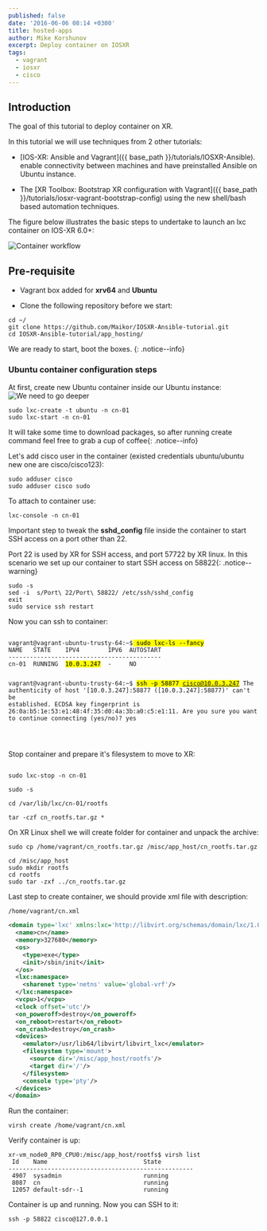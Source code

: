 ```yaml
---
published: false
date: '2016-06-06 08:14 +0300'
title: hosted-apps
author: Mike Korshunov
excerpt: Deploy container on IOSXR
tags:
  - vagrant
  - iosxr
  - cisco
---
```


## Introduction

The goal of this tutorial to deploy container on XR.

In this tutorial we will use techniques from 2 other tutorials:
* [IOS-XR: Ansible and Vagrant]({{ base_path }}/tutorials/IOSXR-Ansible). enable connectivity between machines and have preinstalled Ansible on Ubuntu instance.

* The [XR Toolbox: Bootstrap XR configuration with Vagrant]({{ base_path }}/tutorials/iosxr-vagrant-bootstrap-config)  using the new shell/bash based automation techniques.

The figure below illustrates the basic steps to undertake to launch an lxc container on IOS-XR 6.0+:

![Container workflow](https://raw.githubusercontent.com/xrdocs/xrdocs-images/gh-pages/assets/tutorial-images/mkorshun/hosted_apps/01_workflow_app_hosting.png)

## Pre-requisite

* Vagrant box added for **xrv64** and **Ubuntu**

* Clone the following repository before we start:

```shell
cd ~/
git clone https://github.com/Maikor/IOSXR-Ansible-tutorial.git
cd IOSXR-Ansible-tutorial/app_hosting/
```


We are ready to start, boot the boxes.
{: .notice--info}


### Ubuntu container configuration steps

At first, create new Ubuntu container inside our Ubuntu instance:  
![We need to go deeper](https://raw.githubusercontent.com/xrdocs/xrdocs-images/gh-pages/assets/tutorial-images/mkorshun/hosted_apps/02_we_need_to.png)

```shell
sudo lxc-create -t ubuntu -n cn-01
sudo lxc-start -n cn-01
```
It will take some time to download packages, so after running create command feel free
to grab a cup of coffee{: .notice--info}

Let's add cisco user in the container (existed credentials ubuntu/ubuntu new one are cisco/cisco123):
```shell
sudo adduser cisco
sudo adduser cisco sudo
```

To attach to container use:
```shell
lxc-console -n cn-01
```

Important step to tweak the **sshd_config** file inside the container to start SSH access on a port other than 22.

Port 22 is used by XR for SSH access, and port 57722 by XR linux. In this scenario we set up our container to start SSH access on 58822{: .notice--warning}

```shell
sudo -s
sed -i  s/Port\ 22/Port\ 58822/ /etc/ssh/sshd_config
exit
sudo service ssh restart
```

Now you can ssh to container:

<div class="highlighter-rouge">
<pre class="highlight">
<code>
vagrant@vagrant-ubuntu-trusty-64:~$<mark> sudo lxc-ls --fancy</mark>
NAME   STATE    IPV4        IPV6  AUTOSTART
-------------------------------------------
cn-01  RUNNING  <mark>10.0.3.247</mark>  -     NO

vagrant@vagrant-ubuntu-trusty-64:~$ <mark>ssh -p 58877 cisco@10.0.3.247</mark>
The authenticity of host '[10.0.3.247]:58877 ([10.0.3.247]:58877)' can't be established.
ECDSA key fingerprint is 26:0a:b5:1e:53:e1:48:4f:35:d0:4a:3b:a0:c5:e1:11.
Are you sure you want to continue connecting (yes/no)? yes

</code>
</pre>
</div>

Stop container and prepare it's filesystem to move to XR:
```shell

sudo lxc-stop -n cn-01

sudo -s

cd /var/lib/lxc/cn-01/rootfs

tar -czf cn_rootfs.tar.gz *

```

On XR Linux shell we will create folder for container and unpack the archive:

```shell
sudo cp /home/vagrant/cn_rootfs.tar.gz /misc/app_host/cn_rootfs.tar.gz

cd /misc/app_host
sudo mkdir rootfs
cd rootfs
sudo tar -zxf ../cn_rootfs.tar.gz

```

Last step to create container, we should provide xml file with description:

```shell
/home/vagrant/cn.xml
```

```xml
<domain type='lxc' xmlns:lxc='http://libvirt.org/schemas/domain/lxc/1.0' >
  <name>cn</name>
  <memory>327680</memory>
  <os>
    <type>exe</type>
    <init>/sbin/init</init>
  </os>
  <lxc:namespace>
    <sharenet type='netns' value='global-vrf'/>
  </lxc:namespace>
  <vcpu>1</vcpu>
  <clock offset='utc'/>
  <on_poweroff>destroy</on_poweroff>
  <on_reboot>restart</on_reboot>
  <on_crash>destroy</on_crash>
  <devices>
    <emulator>/usr/lib64/libvirt/libvirt_lxc</emulator>
    <filesystem type='mount'>
      <source dir='/misc/app_host/rootfs'/>
      <target dir='/'/>
    </filesystem>
    <console type='pty'/>
  </devices>
</domain>
```

Run the container:
```shell
virsh create /home/vagrant/cn.xml
```

Verify container is up:

```shell
xr-vm_node0_RP0_CPU0:/misc/app_host/rootfs$ virsh list
 Id    Name                           State
----------------------------------------------------
 4907  sysadmin                       running
 8087  cn                             running
 12057 default-sdr--1                 running

```

Container is up and running. Now you can SSH to it:
```shell
ssh -p 58822 cisco@127.0.0.1
```
